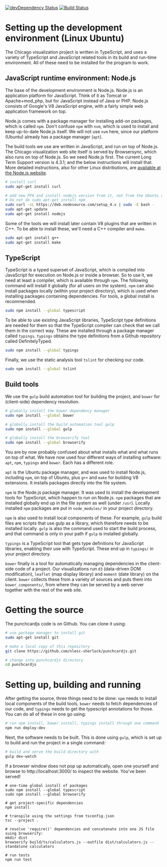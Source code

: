 [![devDependency Status](https://david-dm.org/nlesc-sherlock/chicago/dev-status.svg)](https://david-dm.org/nlesc-sherlock/chicago#info=devDependencies)
[![Build Status](https://travis-ci.org/nlesc-sherlock/punchcardjs.svg?branch=master)](https://travis-ci.org/nlesc-sherlock/punchcardjs)

# Setting up the development environment (Linux Ubuntu)

The Chicago visualization project is written in TypeScript, and uses a variety
of TypeScript and JavaScript related tools in its build and run-time environment.
All of these need to be installed for the program to work.

## JavaScript runtime environment: Node.js

The base of the development environment is Node.js. Node.js is an application
platform for JavaScript. Think of it as Tomcat or Apache+mod_php, but for
JavaScript instead of Java or PHP. Node.js consists of Google's V8 JavaScript
engine, with a fairly simple web application framework on top.

Node.js comes with a package manager for installing add-on packages, which is
called `npm`. Don't confuse `npm` with `nvm`, which is used to install and
keep up-to-date Node.js itself. We will not use `nvm` here, since our platform
(Ubuntu) already has a package manager (`apt`).

The build tools we use are written in JavaScript, and run on top of Node.js.
The Chicago visualization web site itself is served by Browsersync, which
also runs on top of Node.js. So we need Node.js first. The current Long Term
Support version is 4.3.1; and the below instructions will install that. More
detailed instructions, also for other Linux distributions, are [available
at the Node.js website](https://nodejs.org/en/download/package-manager/).

```sh
# install curl
sudo apt-get install curl

# add new PPA and install nodejs version from it, not from the Ubuntu repo.
# Do not do sudo apt-get install npm
sudo curl -sL https://deb.nodesource.com/setup_4.x | sudo -E bash -
sudo apt-get update
sudo apt-get install nodejs
```

Some of the tools we will install later contain V8 plugins that are written
in C++. To be able to install these, we'll need a C++ compiler and `make`.

```sh
sudo apt-get install g++
sudo apt-get install make
```

## TypeScript

TypeScript is a typed superset of JavaScript, which is compiled into
JavaScript for execution on Node.js or inside a browser. So to use it, we
need at least a compiler, which is available through `npm`. The following
command will install it globally (for all users on the system). `npm` can
also install packages locally (within your project directory), which is
used when installing packages containing dependencies. For tools, a global
install is recommended.

```sh
sudo npm install --global typescript
```

To be able to use existing JavaScript libraries, TypeScript type definitions
are needed for them so that the TypeScript compiler can check that we call
them in the correct way. These are installed through a package manager called
`typings`. `typings` obtains the type definitions from a Github repository called
DefinitelyTyped.

```sh
sudo npm install --global typings
```

Finally, we use the static analysis tool `tslint` for checking our code.

```sh
sudo npm install --global tslint
```

## Build tools

We use the `gulp` build automation tool for building the project, and
`bower` for (client-side) dependency resolution.

```sh
# globally install the bower dependency manager
sudo npm install --global bower

# globally install the build automation tool gulp
sudo npm install --global gulp

# globally install the browserify tool
sudo npm install --global browserify
```

You are by now probably confused about what installs what and what runs on
top of what. We have now used four different ways of installing software:
`apt`, `npm`, `typings` and `bower`. Each has a different role.

`apt` is the Ubuntu package manager, and was used to install Node.js,
including `npm`, on top of Ubuntu, plus `g++` and `make` for building V8
extensions. It installs packages directly into the file system.

`npm` is the Node.js package manager. It was used to install the
development tools for TypeScript, which happen to run on Node.js. `npm`
packages that are installed globally end up in the file system as well
(under `/usr`). Locally installed `npm` packages are put in `node_modules/`
in your project directory.

`npm` is also used to install local components of these. For example, `gulp`
build files are scripts that use gulp as a library, which therefore needs
to be installed locally. `gulp` is also the command used to start the build
process, and that command is only in your path if `gulp` is installed
globally.

`typings` is a TypeScript tool that gets type definitions for JavaScript
libraries, enabling their use with TypeScript. These end up in `typings/`
in your project directory.

`bower` finally is a tool for automatically managing dependencies in the
client-side code of a project. Our visualizations run `d3` (data-driven DOM
modification), `leaflet` (map display library) and `moment` (date library)
on the client. `bower` collects these from a variety of sources and puts
them into `bower_components/`, from where they can be served by a web server
together with the rest of the web site.

# Getting the source

The punchcardjs code is on Github. You can clone it using:

```sh
# use package manager to install git
sudo apt-get install git

# make a local copy of this repository
git clone https://github.com/nlesc-sherlock/punchcardjs.git

# change into punchcardjs directory
cd punchcardjs
```

# Setting up, building and running

After getting the source, three things need to be done: `npm` needs to install
local components of the build tools, `bower` needs to fetch dependencies of
our code, and `typings` needs to get the typescript annotations for those. You can
do all of these in one go using:

```sh
# run npm install, bower install, typings install through one command
npm run deploy-dev
```

Next, the software needs to be built. This is done using `gulp`, which is set
up to build and run the project in a single command:

```sh
# build and serve the build directory with
gulp dev-watch
```
If a browser window does not pop up automatically, open one yourself and browse
to http://localhost:3000/ to inspect the website. You've been served!




```
# one-time global install of packages
sudo npm install --global typescript
sudo npm install --global browserify
```

```
# get project-specific dependencies
npm install

# transpile using the settings from tsconfig.json
tsc --project .

# resolve 'require()' dependencies and concatenate into one JS file suing browserify:
mkdir dist
browserify build/ts/calculators.js --outfile dist/calculators.js --standalone calculators

# run tests
npm run test

```







